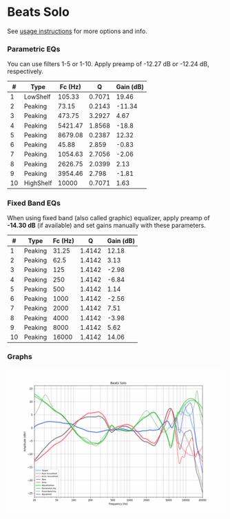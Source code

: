 # Beats Solo
See [usage instructions](https://github.com/jaakkopasanen/AutoEq#usage) for more options and info.

### Parametric EQs
You can use filters 1-5 or 1-10. Apply preamp of -12.27 dB or -12.24 dB, respectively.

|   # | Type      |   Fc (Hz) |      Q |   Gain (dB) |
|-----|-----------|-----------|--------|-------------|
|   1 | LowShelf  |    105.33 | 0.7071 |       19.46 |
|   2 | Peaking   |     73.15 | 0.2143 |      -11.34 |
|   3 | Peaking   |    473.75 | 3.2927 |        4.67 |
|   4 | Peaking   |   5421.47 | 1.8568 |      -18.8  |
|   5 | Peaking   |   8679.08 | 0.2387 |       12.32 |
|   6 | Peaking   |     45.88 | 2.859  |       -0.83 |
|   7 | Peaking   |   1054.63 | 2.7056 |       -2.06 |
|   8 | Peaking   |   2626.75 | 2.0399 |        2.13 |
|   9 | Peaking   |   3954.46 | 2.798  |       -1.81 |
|  10 | HighShelf |  10000    | 0.7071 |        1.63 |

### Fixed Band EQs
When using fixed band (also called graphic) equalizer, apply preamp of **-14.30 dB** (if available) and set gains manually with these parameters.

|   # | Type    |   Fc (Hz) |      Q |   Gain (dB) |
|-----|---------|-----------|--------|-------------|
|   1 | Peaking |     31.25 | 1.4142 |       12.18 |
|   2 | Peaking |     62.5  | 1.4142 |        3.13 |
|   3 | Peaking |    125    | 1.4142 |       -2.98 |
|   4 | Peaking |    250    | 1.4142 |       -6.84 |
|   5 | Peaking |    500    | 1.4142 |        1.14 |
|   6 | Peaking |   1000    | 1.4142 |       -2.56 |
|   7 | Peaking |   2000    | 1.4142 |        7.51 |
|   8 | Peaking |   4000    | 1.4142 |       -3.98 |
|   9 | Peaking |   8000    | 1.4142 |        5.62 |
|  10 | Peaking |  16000    | 1.4142 |       14.06 |

### Graphs
![](./Beats%20Solo.png)
